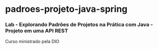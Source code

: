 # padroes-projeto-java-spring

### Lab - Explorando Padrões de Projetos na Prática com Java - Projeto em uma API REST

Curso ministrado pela DIO

